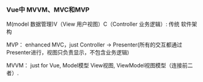 ### Vue中 MVVM、MVC和MVP

M(model 数据管理)V（View 用户视图）C（Controller 业务逻辑）: 传统 软件架构

MVP： enhanced MVC，just Controller ->   Presenter(所有的交互都通过Presenter进行，视图只负责显示，不包含业务逻辑)

MVVM： just for Vue, Model模型 View视图, ViewModel视图模型（连接前二者）.



 